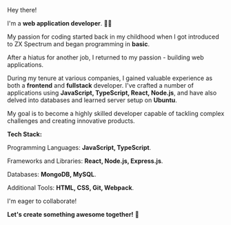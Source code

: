 Hey there!

I'm a **web application developer**. 👨‍💻

My passion for coding started back in my childhood when I got introduced to ZX Spectrum and began programming in **basic**.

After a hiatus for another job, I returned to my passion - building web applications.

During my tenure at various companies, I gained valuable experience as both a **frontend** and **fullstack** developer. I've crafted a number of applications using **JavaScript, TypeScript, React, Node.js**, and have also delved into databases and learned server setup on **Ubuntu**.

My goal is to become a highly skilled developer capable of tackling complex challenges and creating innovative products.

**Tech Stack:**

Programming Languages: **JavaScript, TypeScript**.

Frameworks and Libraries: **React, Node.js, Express.js**.

Databases: **MongoDB, MySQL**.

Additional Tools: **HTML, CSS, Git, Webpack**.

I'm eager to collaborate!

**Let's create something awesome together!** 🚀

